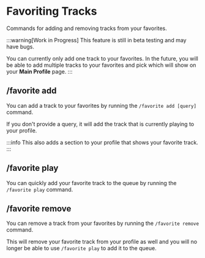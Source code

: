 # Favoriting Tracks
Commands for adding and removing tracks from your favorites.

:::warning[Work in Progress]
This feature is still in beta testing and may have bugs.

You can currently only add one track to your favorites. In the future, you will be able to add multiple tracks to your favorites and pick which will show on your **Main Profile** page.
:::

## /favorite add
You can add a track to your favorites by running the `/favorite add [query]` command.

If you don't provide a query, it will add the track that is currently playing to your profile.

:::info
This also adds a section to your profile that shows your favorite track.
:::

## /favorite play
You can quickly add your favorite track to the queue by running the `/favorite play` command.

## /favorite remove
You can remove a track from your favorites by running the `/favorite remove` command.

This will remove your favorite track from your profile as well and you will no longer be able to use `/favorite play` to add it to the queue.